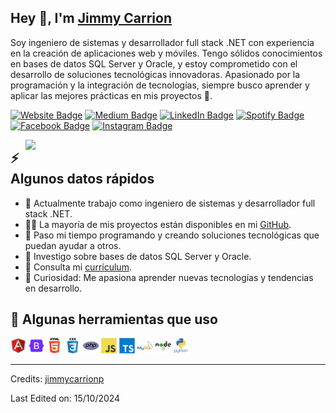 

<h2>Hey 👋, I'm <a href="https://mazarafa.github.io/">Jimmy Carrion</a></h2>
<p>Soy ingeniero de sistemas y desarrollador full stack .NET con experiencia en la creación de aplicaciones web y móviles. Tengo sólidos conocimientos en bases de datos SQL Server y Oracle, y estoy comprometido con el desarrollo de soluciones tecnológicas innovadoras. Apasionado por la programación y la integración de tecnologías, siempre busco aprender y aplicar las mejores prácticas en mis proyectos 🎯.
</p>
<p>
    <a href="https://mazarafa.github.io/" target="_blank" rel="noreferrer"><img src="https://img.shields.io/badge/-mazarafa.github.io-4E69C8?style=flat-square&amp;labelColor=4E69C8&amp;logo=Firefox&amp;link=https://mazarafa.github.io/" target="_blank" rel="noreferrer" alt="Website Badge"></a> 
    <a href="https://medium.com/@mazarafa" target="_blank" rel="noreferrer"><img src="https://img.shields.io/badge/-@mazarafa-14c767?style=flat-square&amp;labelColor=14c767&amp;logo=Medium&amp;link=https://medium.com/mazarafa" alt="Medium Badge"></a> 
    <a href="https://www.linkedin.com/in/mazarafa/" target="_blank" rel="noreferrer"><img src="https://img.shields.io/badge/-@mazarafa-0077B5?style=flat-square&amp;labelColor=0077B5&amp;logo=LinkedIn&amp;link=https://www.linkedin.com/in/mazarafa/" alt="LinkedIn Badge"></a> 
    <a href="https://open.spotify.com/user/avellar_7" target="_blank" rel="noreferrer"><img src="https://img.shields.io/badge/-@avellar_7%20-1ED760?style=flat-square&amp;labelColor=fff&amp;logo=Spotify&amp;link=https://open.spotify.com/user/avellar_7" alt="Spotify Badge"></a>
    <a href="https://facebook.com/mazarafa7" target="_blank" rel="noreferrer"><img src="https://img.shields.io/badge/-@mazarafa-1ca0f1?style=flat&labelColor=1ca0f1&logo=facebook&logoColor=white&link=https://facebook.com/mazarafa7" alt="Facebook Badge"></a> 
    <a href="https://instagram.com/mazarafa" target="_blank" rel="noreferrer"><img src="https://img.shields.io/badge/-@mazarafa-purple?style=flat&logo=instagram&logoColor=white&link=https://instagram.com/mazarafa/" alt="Instagram Badge"></a>
    <!-- <a href="rafinha.dev@outlook.com"><img scr="https://img.shields.io/badge/-rafinha.dev-c14438?style=flat&logo=Outlook&logoColor=white&link=mailto:rafinha.dev@outlook.com" alt="Outlook Badge"></a> -->
</p>

<!-- <img align="right" src="https://media.giphy.com/media/9gISqB3tncMmY/giphy.gif" width="480" /> -->
<img align="right" src="https://github.com/Adam-pw/Adam-pw/blob/main/animation_500_kxa883sd.gif" width="480" />

<h2>⚡️ Algunos datos rápidos</h2>
<ul>
    <li>🔭 Actualmente trabajo como ingeniero de sistemas y desarrollador full stack .NET.</li>
    <li>👨‍💻 La mayoría de mis proyectos están disponibles en mi <a href="https://github.com/tu_usuario">GitHub</a>.</li>
    <li>💬 Paso mi tiempo programando y creando soluciones tecnológicas que puedan ayudar a otros.</li>
    <li>🔎 Investigo sobre bases de datos SQL Server y Oracle.</li>
    <li>📙 Consulta mi <a href="https://tu_enlace_curriculum.com/">currículum</a>.</li>
    <li>🎉 Curiosidad: Me apasiona aprender nuevas tecnologías y tendencias en desarrollo.</li>
</ul>
<h2>🚀 Algunas herramientas que uso</h2>
<p align="left">
    <img src="https://raw.githubusercontent.com/devicons/devicon/master/icons/angularjs/angularjs-original.svg" alt="angular-js" width="25" height="25" />
    <img src="https://raw.githubusercontent.com/devicons/devicon/master/icons/bootstrap/bootstrap-plain.svg" alt="bootstrap" width="25" height="25" />
    <img src="https://raw.githubusercontent.com/devicons/devicon/master/icons/html5/html5-original-wordmark.svg" alt="html5" width="25" height="25" />
    <img src="https://raw.githubusercontent.com/devicons/devicon/master/icons/css3/css3-original-wordmark.svg" alt="css3" width="25" height="25" />
    <img src="https://raw.githubusercontent.com/devicons/devicon/master/icons/php/php-original.svg" alt="php" width="25" height="25" />
    <img src="https://raw.githubusercontent.com/devicons/devicon/master/icons/javascript/javascript-original.svg" alt="javascript" width="25" height="25" />
    <img src="https://raw.githubusercontent.com/devicons/devicon/master/icons/typescript/typescript-original.svg" alt="typescript" width="25" height="25" />
    <img src="https://raw.githubusercontent.com/devicons/devicon/master/icons/mysql/mysql-original-wordmark.svg" alt="mysql" width="25" height="25" />
    <img src="https://raw.githubusercontent.com/devicons/devicon/master/icons/nodejs/nodejs-original-wordmark.svg" alt="nodejs" width="25" height="25" />
    <img src="https://raw.githubusercontent.com/devicons/devicon/master/icons/python/python-original-wordmark.svg" alt="python" width="25" height="25" />
    
</p>



-----
Credits: [jimmycarrionp](https://github.com/jimmycarrionp)

Last Edited on: 15/10/2024

